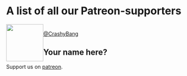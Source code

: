 # A list of all our Patreon-supporters

<a href="https://github.com/CrashyBang">
  <img src="https://avatars1.githubusercontent.com/u/2978850?v=3&s=460" width="100px" style="float:left" />
  <br />
  @CrashyBang
</a>

## Your name here?
Support us on [patreon](https://www.patreon.com/rxdb).

